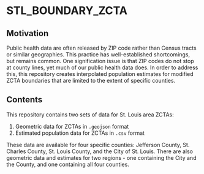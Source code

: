 # STL_BOUNDARY_ZCTA
## Motivation
Public health data are often released by ZIP code rather than Census tracts or similar geographies. This practice has well-established shortcomings, but remains common. One signification issue is that ZIP codes do not stop at county lines, yet much of our public health data does. In order to address this, this repository creates interpolated population estimates for modified ZCTA boundaries that are limited to the extent of specific counties.

## Contents
This repository contains two sets of data for St. Louis area ZCTAs:

  1. Geometric data for ZCTAs in `.geojson` format
  2. Estimated population data for ZCTAs in `.csv` format
  
These data are available for four specific counties: Jefferson County, St. Charles County, St. Louis County, and the City of St. Louis. There are also geometric data and estimates for two regions - one containing the City and the County, and one containing all four counties.
